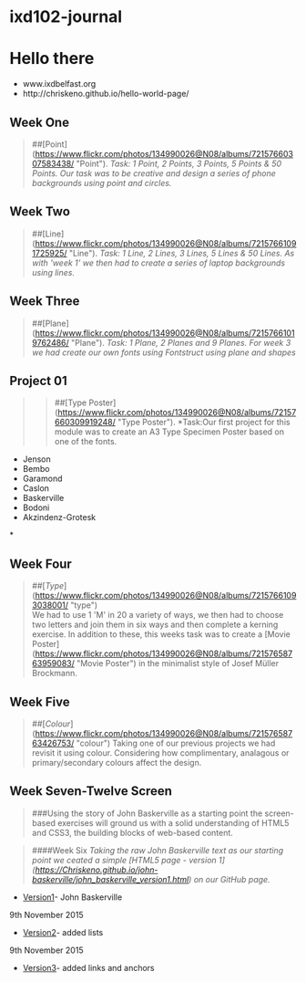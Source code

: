 # ixd102-journal

Hello there 
============
<ul>
<li>www.ixdbelfast.org</li>
<li>http://chriskeno.github.io/hello-world-page/</li>
</ul>


Week One
--------
>##[Point] (https://www.flickr.com/photos/134990026@N08/albums/72157660307583438/ "Point"). 
>*Task: 1 Point, 2 Points, 3 Points, 5 Points & 50 Points. Our task was to be creative and design a series of phone backgrounds using point and circles.*

Week Two
--------
>##[Line] (https://www.flickr.com/photos/134990026@N08/albums/72157661091725925/ "Line").
>*Task: 1 Line, 2 Lines, 3 Lines, 5 Lines & 50 Lines. As with 'week 1' we then had to create a series of laptop backgrounds using lines.*

Week Three
--------
>##[Plane] (https://www.flickr.com/photos/134990026@N08/albums/72157661019762486/ "Plane").
>*Task: 1 Plane, 2 Planes and 9 Planes. For week 3 we had create our own fonts using Fontstruct using plane and shapes*


Project 01
----------
>>##[Type Poster] (https://www.flickr.com/photos/134990026@N08/albums/72157660309919248/ "Type Poster").
>*Task:Our first project for this module was to create an A3 Type Specimen Poster based on one of the fonts.
<ul>
<li>Jenson</li>
<li>Bembo</li>
<li>Garamond</li>
<li>Caslon</li>
<li>Baskerville</li>
<li>Bodoni</li>
<li>Akzindenz-Grotesk</li>
</ul>*

Week Four
---------
>##[*Type*] (https://www.flickr.com/photos/134990026@N08/albums/72157661093038001/ "type")  
>We had to use 1 'M' in 20 a variety of ways, we then had to choose two letters and join them in six ways and then complete a kerning exercise. 
>In addition to these, this weeks task was to create a [Movie Poster] (https://www.flickr.com/photos/134990026@N08/albums/72157658763959083/ "Movie Poster") in the minimalist style of Josef Müller Brockmann. 

Week Five
---------
>##[*Colour*] (https://www.flickr.com/photos/134990026@N08/albums/72157658763426753/ "colour")
Taking one of our previous projects we had revisit it using colour. Considering how complimentary, analagous or primary/secondary colours affect the design.


Week Seven-Twelve Screen
------------------------
>###Using the story of John Baskerville as a starting point the screen-based exercises will ground us with a solid understanding of HTML5 and CSS3, the building blocks of web-based content.

>####Week Six
*Taking the raw John Baskerville text as our starting point we ceated a simple [HTML5 page - version 1] (https://Chriskeno.github.io/john-baskerville/john_baskerville_version1.html) on our GitHub page.*

+ [Version1](https://Chriskeno.github.io/john-baskerville/john_baskerville_version1.html)- John Baskerville
 
9th November 2015

+ [Version2](https://Chriskeno.github.io/john-baskerville/john_baskerville_version2.html)- added lists

9th November 2015

+ [Version3](https://Chriskeno.github.io/john-baskerville/john_baskerville_version3.html)- added links and anchors
